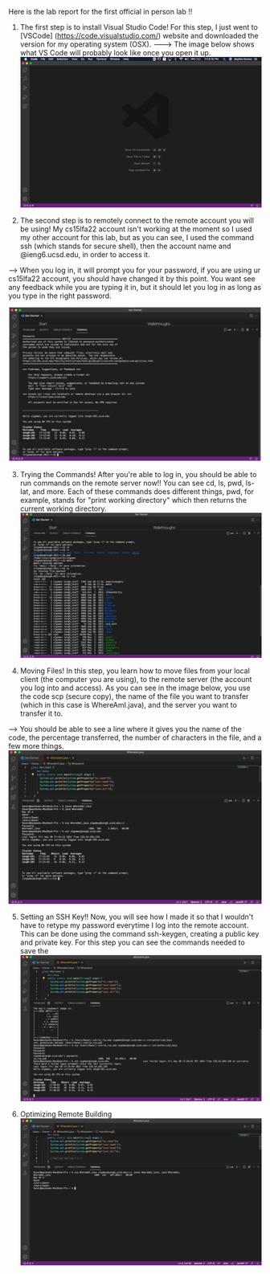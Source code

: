 Here is the lab report for the first official in person lab !!

1. The first step is to install Visual Studio Code! For this step, I just went to [VSCode] (https://code.visualstudio.com/) website and downloaded the version for my operating system (OSX).
---> The image below shows what VS Code will probably look like once you open it up. 
![Image](week-1-6.png)


2. The second step is to remotely connect to the remote account you will be using! My cs15lfa22 account isn't working at the moment so I used my other account for this lab, but as you can see, I used the command ssh (which stands for secure shell), then the account name and @ieng6.ucsd.edu, in order to access it. 

--> When you log in, it will prompt you for your password, if you are using ur cs15lfa22 account, you should have changed it by this point. You want see any feedback while you are typing it in, but it should let you log in as long as you type in the right password. 

![Image](week-1-1.png)

3. Trying the Commands! After you're able to log in, you should be able to run commands on the remote server now!! You can see cd, ls, pwd, ls-lat, and more. Each of these commands does different things, pwd, for example, stands for "print working directory" which then returns the current working directory.
![Image](week-1-2.png)

4. Moving Files! In this step, you learn how to move files from your local client (the computer you are using), to the remote server (the account you log into and access). As you can see in the image below, you use the code scp (secure copy), the name of the file you want to transfer (which in this case is WhereAmI.java), and the server you want to transfer it to. 

--> You should be able to see a line where it gives you the name of the code, the percentage transferred, the number of characters in the file, and a few more things. 
![Image](week-1-3.png)

5. Setting an SSH Key!! Now, you will see how I made it so that I wouldn't have to retype my password everytime I log into the remote account. This can be done using the command ssh-keygen, creating a public key and private key. For this step you can see the commands needed to save the 
![Image](week-1-4.png)

6. Optimizing Remote Building
![Image](week-1-5.png)
